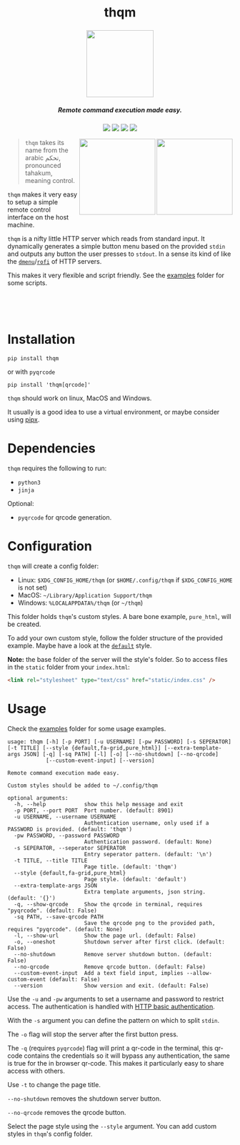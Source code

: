 <h1 align="center">thqm</h1>
<h3 align="center"><img src="https://i.imgur.com/gVB270Z.png" width="150"></h3>
<h5 align="center">Remote command execution made easy.</h5>

<p align="center">
  <a href="https://github.com/loiccoyle/thqm/actions?query=workflow%3Atest"><img src="https://github.com/loiccoyle/thqm/workflows/test/badge.svg"></a>
  <a href="https://pypi.org/project/thqm/"><img src="https://img.shields.io/pypi/v/thqm"></a>
  <a href="./LICENSE.md"><img src="https://img.shields.io/badge/license-MIT-blue.svg"></a>
  <img src="https://img.shields.io/badge/platform-linux%20%7C%20macOS%20%7C%20windows-informational">
</p>

<img src="https://i.imgur.com/lYwkjzP.png" align="right" width='170px'>
<img src="https://i.imgur.com/ezJgbhX.png" align="right" width='170px'>

> `thqm` takes its name from the arabic تحكم, pronounced tahakum, meaning control.

`thqm` makes it very easy to setup a simple remote control interface on the host machine.

`thqm` is a nifty little HTTP server which reads from standard input. It dynamically generates a simple button menu based on the provided `stdin` and outputs any button the user presses to `stdout`.
In a sense its kind of like the [`dmenu`](https://tools.suckless.org/dmenu/)/[`rofi`](https://github.com/davatorium/rofi) of HTTP servers.

This makes it very flexible and script friendly. See the [examples](./examples) folder for some scripts.

&nbsp;

&nbsp;

# Installation

```shell
pip install thqm
```

or with `pyqrcode`

```shell
pip install 'thqm[qrcode]'
```

`thqm` should work on linux, MacOS and Windows.

It usually is a good idea to use a virtual environment, or maybe consider using [pipx](https://github.com/pipxproject/pipx).

# Dependencies

`thqm` requires the following to run:

- `python3`
- `jinja`

Optional:

- `pyqrcode` for qrcode generation.

# Configuration

`thqm` will create a config folder:

- Linux: `$XDG_CONFIG_HOME/thqm` (or `$HOME/.config/thqm` if `$XDG_CONFIG_HOME` is not set)
- MacOS: `~/Library/Application Support/thqm`
- Windows: `%LOCALAPPDATA%/thqm` (or `~/thqm`)

This folder holds `thqm`'s custom styles. A bare bone example, `pure_html`, will be created.

To add your own custom style, follow the folder structure of the provided example. Maybe have a look at the [`default`](https://github.com/loiccoyle/thqm/tree/master/thqm/styles/default) style.

**Note:** the base folder of the server will the style's folder. So to access files in the `static` folder from your `index.html`:

```html
<link rel="stylesheet" type="text/css" href="static/index.css" />
```

# Usage

Check the [examples](./examples) folder for some usage examples.

```
usage: thqm [-h] [-p PORT] [-u USERNAME] [-pw PASSWORD] [-s SEPERATOR] [-t TITLE] [--style {default,fa-grid,pure_html}] [--extra-template-args JSON] [-q] [-sq PATH] [-l] [-o] [--no-shutdown] [--no-qrcode]
            [--custom-event-input] [--version]

Remote command execution made easy.

Custom styles should be added to ~/.config/thqm

optional arguments:
  -h, --help            show this help message and exit
  -p PORT, --port PORT  Port number. (default: 8901)
  -u USERNAME, --username USERNAME
                        Authentication username, only used if a PASSWORD is provided. (default: 'thqm')
  -pw PASSWORD, --password PASSWORD
                        Authentication password. (default: None)
  -s SEPERATOR, --seperator SEPERATOR
                        Entry seperator pattern. (default: '\n')
  -t TITLE, --title TITLE
                        Page title. (default: 'thqm')
  --style {default,fa-grid,pure_html}
                        Page style. (default: 'default')
  --extra-template-args JSON
                        Extra template arguments, json string. (default: '{}')
  -q, --show-qrcode     Show the qrcode in terminal, requires "pyqrcode". (default: False)
  -sq PATH, --save-qrcode PATH
                        Save the qrcode png to the provided path, requires "pyqrcode". (default: None)
  -l, --show-url        Show the page url. (default: False)
  -o, --oneshot         Shutdown server after first click. (default: False)
  --no-shutdown         Remove server shutdown button. (default: False)
  --no-qrcode           Remove qrcode button. (default: False)
  --custom-event-input  Add a text field input, implies --allow-custom-event (default: False)
  --version             Show version and exit. (default: False)
```

Use the `-u` and `-pw` arguments to set a username and password to restrict access. The authentication is handled with [HTTP basic authentication](https://en.wikipedia.org/wiki/Basic_access_authentication).

With the `-s` argument you can define the pattern on which to split `stdin`.

The `-o` flag will stop the server after the first button press.

The `-q` (requires `pyqrcode`) flag will print a qr-code in the terminal, this qr-code contains the credentials so it will bypass any authentication, the same is true for the in browser qr-code. This makes it particularly easy to share access with others.

Use `-t` to change the page title.

`--no-shutdown` removes the shutdown server button.

`--no-qrcode` removes the qrcode button.

Select the page style using the `--style` argument. You can add custom styles in `thqm`'s config folder.
